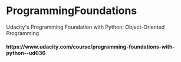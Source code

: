 # ProgrammingFoundations
Udacity's Programming Foundation with Python: Object-Oriented Programming


<h4>https://www.udacity.com/course/programming-foundations-with-python--ud036</h4>
